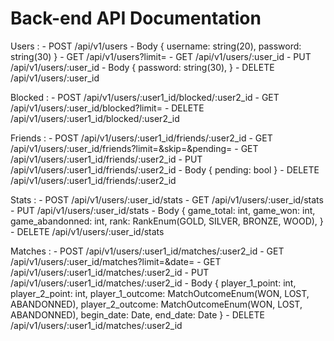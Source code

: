 # Back-end API Documentation

Users :
    - POST      /api/v1/users
        - Body 
        {
            username: string(20),
            password: string(30)
        }
    - GET       /api/v1/users?limit=<int>
    - GET       /api/v1/users/:user_id
    - PUT       /api/v1/users/:user_id
        - Body
        {
            password: string(30),
        }
    - DELETE    /api/v1/users/:user_id

Blocked :
    - POST      /api/v1/users/:user1_id/blocked/:user2_id
    - GET       /api/v1/users/:user_id/blocked?limit=<int>
    - DELETE    /api/v1/users/:user1_id/blocked/:user2_id

Friends :
    - POST      /api/v1/users/:user1_id/friends/:user2_id
    - GET       /api/v1/users/:user_id/friends?limit=<int>&skip=<int>&pending=<bool>
    - GET       /api/v1/users/:user1_id/friends/:user2_id
    - PUT       /api/v1/users/:user1_id/friends/:user2_id
        - Body
        {
            pending: bool
        }
    - DELETE    /api/v1/users/:user1_id/friends/:user2_id

Stats :
    - POST      /api/v1/users/:user_id/stats
    - GET       /api/v1/users/:user_id/stats
    - PUT       /api/v1/users/:user_id/stats
        - Body
        {
            game_total: int,
            game_won: int,
            game_abandonned: int,
            rank: RankEnum(GOLD, SILVER, BRONZE, WOOD),
        }
    - DELETE    /api/v1/users/:user_id/stats

Matches :
    - POST      /api/v1/users/:user1_id/matches/:user2_id
    - GET       /api/v1/users/:user_id/matches?limit=<int>&date=<date>
    - GET       /api/v1/users/:user1_id/matches/:user2_id
    - PUT       /api/v1/users/:user1_id/matches/:user2_id
        - Body
        {
            player_1_point: int,
            player_2_point: int,
            player_1_outcome: MatchOutcomeEnum(WON, LOST, ABANDONNED),
            player_2_outcome: MatchOutcomeEnum(WON, LOST, ABANDONNED),
            begin_date: Date,
            end_date: Date
        }
    - DELETE    /api/v1/users/:user1_id/matches/:user2_id